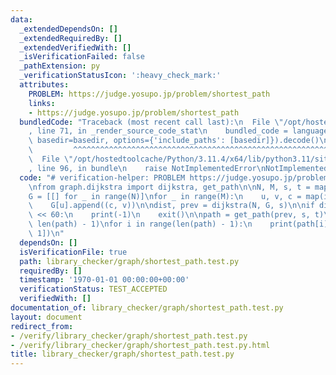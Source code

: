 ```yaml
---
data:
  _extendedDependsOn: []
  _extendedRequiredBy: []
  _extendedVerifiedWith: []
  _isVerificationFailed: false
  _pathExtension: py
  _verificationStatusIcon: ':heavy_check_mark:'
  attributes:
    PROBLEM: https://judge.yosupo.jp/problem/shortest_path
    links:
    - https://judge.yosupo.jp/problem/shortest_path
  bundledCode: "Traceback (most recent call last):\n  File \"/opt/hostedtoolcache/Python/3.11.4/x64/lib/python3.11/site-packages/onlinejudge_verify/documentation/build.py\"\
    , line 71, in _render_source_code_stat\n    bundled_code = language.bundle(stat.path,\
    \ basedir=basedir, options={'include_paths': [basedir]}).decode()\n          \
    \         ^^^^^^^^^^^^^^^^^^^^^^^^^^^^^^^^^^^^^^^^^^^^^^^^^^^^^^^^^^^^^^^^^^^^^^^^^^^^^^^^^\n\
    \  File \"/opt/hostedtoolcache/Python/3.11.4/x64/lib/python3.11/site-packages/onlinejudge_verify/languages/python.py\"\
    , line 96, in bundle\n    raise NotImplementedError\nNotImplementedError\n"
  code: "# verification-helper: PROBLEM https://judge.yosupo.jp/problem/shortest_path\n\
    \nfrom graph.dijkstra import dijkstra, get_path\n\nN, M, s, t = map(int, input().split())\n\
    G = [[] for _ in range(N)]\nfor _ in range(M):\n    u, v, c = map(int, input().split())\n\
    \    G[u].append((c, v))\n\ndist, prev = dijkstra(N, G, s)\n\nif dist[t] == 1\
    \ << 60:\n    print(-1)\n    exit()\n\npath = get_path(prev, s, t)\nprint(dist[t],\
    \ len(path) - 1)\nfor i in range(len(path) - 1):\n    print(path[i], path[i +\
    \ 1])\n"
  dependsOn: []
  isVerificationFile: true
  path: library_checker/graph/shortest_path.test.py
  requiredBy: []
  timestamp: '1970-01-01 00:00:00+00:00'
  verificationStatus: TEST_ACCEPTED
  verifiedWith: []
documentation_of: library_checker/graph/shortest_path.test.py
layout: document
redirect_from:
- /verify/library_checker/graph/shortest_path.test.py
- /verify/library_checker/graph/shortest_path.test.py.html
title: library_checker/graph/shortest_path.test.py
---
```

